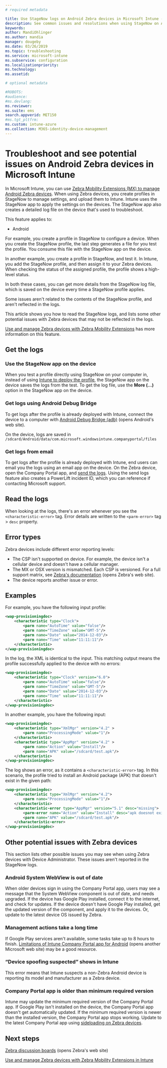 ```yaml
---
# required metadata

title: Use StageNow logs on Android Zebra devices in Microsoft Intune - Azure | Microsoft Docs
description: See common issues and resolutions when using StageNow on Android devices with Microsoft Intune. Also learn how to get logs, and see examples of how to read the logs for success or errors.
keywords:
author: MandiOhlinger
ms.author: mandia
manager: dougeby
ms.date: 03/26/2019
ms.topic: troubleshooting
ms.service: microsoft-intune
ms.subservice: configuration
ms.localizationpriority:
ms.technology:
ms.assetid: 

# optional metadata

#ROBOTS:
#audience:
#ms.devlang:
ms.reviewer:
ms.suite: ems
search.appverid: MET150
#ms.tgt_pltfrm:
ms.custom: intune-azure
ms.collection: M365-identity-device-management
---
```


# Troubleshoot and see potential issues on Android Zebra devices in Microsoft Intune



In Microsoft Intune, you can use [Zebra Mobility Extensions (MX) to manage Android Zebra devices](android-zebra-mx-overview.md). When using Zebra devices, you create profiles in StageNow to manage settings, and upload them to Intune. Intune uses the StageNow app to apply the settings on the devices. The StageNow app also creates a detailed log file on the device that's used to troubleshoot.

This feature applies to:

- Android

For example, you create a profile in StageNow to configure a device. When you create the StageNow profile, the last step generates a file for you test the profile. You consume this file with the StageNow app on the device.

In another example, you create a profile in StageNow, and test it. In Intune, you add the StageNow profile, and then assign it to your Zebra devices. When checking the status of the assigned profile, the profile shows a high-level status.

In both these cases, you can get more details from the StageNow log file, which is saved on the device every time a StageNow profile applies.

Some issues aren't related to the contents of the StageNow profile, and aren't reflected in the logs.

This article shows you how to read the StageNow logs, and lists some other potential issues with Zebra devices that may not be reflected in the logs.

[Use and manage Zebra devices with Zebra Mobility Extensions](android-zebra-mx-overview.md) has more information on this feature.

## Get the logs

### Use the StageNow app on the device
When you test a profile directly using StageNow on your computer in, instead of using [Intune to deploy the profile](android-zebra-mx-overview.md#step-4-create-a-device-management-profile-in-stagenow), the StageNow app on the device saves the logs from the test. To get the log file, use the **More (...)** option in the StageNow app on the device.

### Get logs using Android Debug Bridge
To get logs after the profile is already deployed with Intune, connect the device to a computer with [Android Debug Bridge (adb)](https://developer.android.com/studio/command-line/adb) (opens Android's web site).

On the device, logs are saved in `/sdcard/Android/data/com.microsoft.windowsintune.companyportal/files`

### Get logs from email
To get logs after the profile is already deployed with Intune, end users can email you the logs using an email app on the device. On the Zebra device, open the Company Portal app, and [send the logs](https://docs.microsoft.com/intune-user-help/send-logs-to-your-it-admin-by-email-android). Using the send logs feature also creates a PowerLift incident ID, which you can reference if contacting Microsoft support.

## Read the logs

When looking at the logs, there's an error whenever you see the `<characteristic-error>` tag. Error details are written to the `<parm-error>` tag > `desc` property.

## Error types

Zebra devices include different error reporting levels:

- The CSP isn't supported on device. For example, the device isn't a cellular device and doesn't have a cellular manager.
- The MX or OSX version is mismatched. Each CSP is versioned. For a full support matrix, see [Zebra's documentation](http://techdocs.zebra.com/mx/) (opens Zebra's web site).
- The device reports another issue or error.

## Examples

For example, you have the following input profile:

```xml
<wap-provisioningdoc>
    <characteristic type="Clock">
        <parm name="AutoTime" value="false"/>
        <parm name="TimeZone" value="GMT-5"/>
        <parm name="Date" value="2014-12-03"/>
        <parm name="Time" value="11:11:11"/>
    </characteristic>
</wap-provisioningdoc>
```

In the log, the XML is identical to the input. This matching output means the profile successfully applied to the device with no errors:

```xml
<wap-provisioningdoc>
    <characteristic type="Clock" version="6.0">
        <parm name="AutoTime" value="false"/>
        <parm name="TimeZone" value="GMT-5"/>
        <parm name="Date" value="2014-12-03"/>
        <parm name="Time" value="11:11:11"/>
    </characteristic>
</wap-provisioningdoc>
```

In another example, you have the following input:

```xml
<wap-provisioningdoc>
    <characteristic type="XmlMgr" version="4.2" >
        <parm name="ProcessingMode" value="1"/>
    </characteristic>
    <characteristic type="AppMgr" version="4.2" >
        <parm name="Action" value="Install"/>
        <parm name="APK" value="/sdcard/test.apk"/>
    </characteristic>
</wap-provisioningdoc>
```

The log shows an error, as it contains a `<characteristic-error>` tag. In this scenario, the profile tried to install an Android package (APK) that doesn't exist in the given path:

```xml
<wap-provisioningdoc>
    <characteristic type="XmlMgr" version="4.2">
        <parm name="ProcessingMode" value="1"/>
    </characteristic>
    <characteristic-error type="AppMgr" version="5.1" desc="missing">
        <parm-error name="Action" value="Install" desc="apk doesnot exist in the path"/>
        <parm name="APK" value="/sdcard/test.apk"/>
    </characteristic-error>
</wap-provisioningdoc>
```

## Other potential issues with Zebra devices

This section lists other possible issues you may see when using Zebra devices with Device Administrator. These issues aren't reported in the StageNow logs.

### Android System WebView is out of date

When older devices sign in using the Company Portal app, users may see a message that the System WebView component is out of date, and needs upgraded. If the device has Google Play installed, connect it to the internet, and check for updates. If the device doesn't have Google Play installed, get the updated version of the component, and apply it to the devices. Or, update to the latest device OS issued by Zebra.

### Management actions take a long time

If Google Play services aren't available, some tasks take up to 8 hours to finish. [Limitations of Intune Company Portal app for Android](https://support.microsoft.com/help/3211588/limitations-of-intune-company-portal-app-for-android-in-china) (opens another Microsoft web site) may be a good resource.

### “Device spoofing suspected” shows in Intune

This error means that Intune suspects a non-Zebra Android device is reporting its model and manufacturer as a Zebra device.

### Company Portal app is older than minimum required version

Intune may update the minimum required version of the Company Portal app. If Google Play isn't installed on the device, the Company Portal app doesn't get automatically updated. If the minimum required version is newer than the installed version, the Company Portal app stops working. Update to the latest Company Portal app using [sideloading on Zebra devices](android-zebra-mx-overview.md#sideload-the-company-portal-app).

## Next steps

[Zebra discussion boards](https://developer.zebra.com/community/home/discussions) (opens Zebra's web site)

[Use and manage Zebra devices with Zebra Mobility Extensions in Intune](android-zebra-mx-overview.md)
